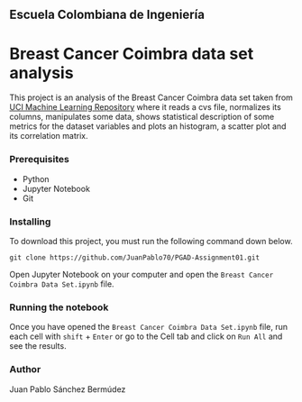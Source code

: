 ## Escuela Colombiana de Ingeniería

# Breast Cancer Coimbra data set analysis

This project is an analysis of the Breast Cancer Coimbra data set taken from [UCI Machine Learning Repository](https://archive.ics.uci.edu/ml/datasets/Breast+Cancer+Coimbra) where it reads a cvs file, normalizes its columns, manipulates some data, shows statistical description of some metrics for the dataset variables and plots an histogram, a scatter plot and its correlation matrix. 

### Prerequisites

+ Python
+ Jupyter Notebook
+ Git

### Installing

To download this project, you must run the following command down below.

```
git clone https://github.com/JuanPablo70/PGAD-Assignment01.git
```

Open Jupyter Notebook on your computer and open the ```Breast Cancer Coimbra Data Set.ipynb``` file.

### Running the notebook

Once you have opened the ```Breast Cancer Coimbra Data Set.ipynb``` file, run each cell with ```shift``` + ```Enter``` or go to the Cell tab and click on ```Run All``` and see the results.

### Author

Juan Pablo Sánchez Bermúdez

